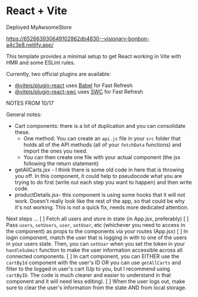# React + Vite

Deployed MyAwsomeStore

https://652663930649102862db4830--visionary-bonbon-a4c3e8.netlify.app/


This template provides a minimal setup to get React working in Vite with HMR and some ESLint rules.

Currently, two official plugins are available:

- [@vitejs/plugin-react](https://github.com/vitejs/vite-plugin-react/blob/main/packages/plugin-react/README.md) uses [Babel](https://babeljs.io/) for Fast Refresh
- [@vitejs/plugin-react-swc](https://github.com/vitejs/vite-plugin-react-swc) uses [SWC](https://swc.rs/) for Fast Refresh


NOTES FROM 10/17    

General notes: 
- Cart components: there is a lot of duplication and you can consolidate these.
    - One method: You can create an `api.js` file in your `src` folder that holds all of the API methods (all of your `fetchData` functions) and import the ones you need.
    - You can then create one file with your actual component (the jsx following the return statement)
- getAllCarts.jsx - I think there is some old code in here that is throwing you off. In this component, it could help to pseudocode what you are trying to do first (write out each step you want to happen) and then write code. 
- productDetails.jsx- this component is using some hooks that it will not work. Doesn't really look like the rest of the app, so that could be why it's not working. This is not a quick fix, needs more dedicated attention. 

Next steps ... 
[ ] Fetch all users and store in state (in App.jsx, preferably)
[ ] Pass `users`, `setUsers`, `user`, `setUser`, etc (whichever you need to access in the component) as props to the components via your routes (App.jsx)
[ ] In login component, match the user that is logging in with to one of the users in your users state. Then, you can `setUser` when you set the token in your `handleSubmit` function to make the user information accessible across all connected components.
[ ] In cart component, you can EITHER use the `cartById` component with the user's ID OR you can use `getAllCarts` and filter to the logged in user's cart (Up to you, but I recommend using `cartByID`. The code is much clearer and easier to understand in that component and it will need less editing). 
[ ] When the user logs out, make sure to clear the user's information from the state AND from local storage.